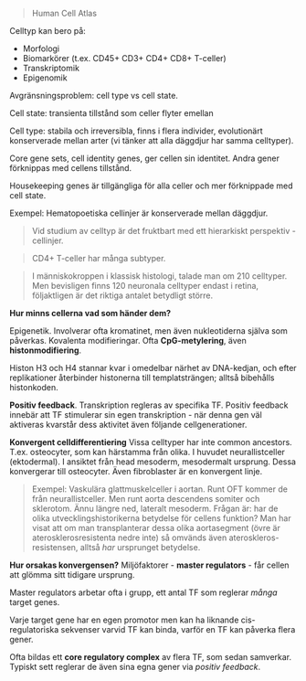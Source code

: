 > Human Cell Atlas

Celltyp kan bero på:
- Morfologi
- Biomarkörer (t.ex. CD45+ CD3+ CD4+ CD8+ T-celler)
- Transkriptomik
- Epigenomik

Avgränsningsproblem: cell type vs cell state.

Cell state: transienta tillstånd som celler flyter emellan

Cell type: stabila och irreversibla, finns i flera individer, evolutionärt konserverade mellan arter (vi tänker att alla däggdjur har samma celltyper).

Core gene sets, cell identity genes, ger cellen sin identitet. Andra gener förknippas med cellens tillstånd.

Housekeeping genes är tillgängliga för alla celler och mer förknippade med cell state.

Exempel: Hematopoetiska cellinjer är konserverade mellan däggdjur.

> Vid studium av celltyp är det fruktbart med ett hierarkiskt perspektiv - cellinjer.

> CD4+ T-celler har många subtyper.

> I människokroppen i klassisk histologi, talade man om 210 celltyper. Men bevisligen finns 120 neuronala celltyper endast i retina, följaktligen är det riktiga antalet betydligt större.

**Hur minns cellerna vad som händer dem?**

Epigenetik. Involverar ofta kromatinet, men även nukleotiderna själva som påverkas. Kovalenta modifieringar. Ofta **CpG-metylering**, även **histonmodifiering**.

Histon H3 och H4 stannar kvar i omedelbar närhet av DNA-kedjan, och efter replikationer återbinder histonerna till templatsträngen; alltså bibehålls histonkoden.

**Positiv feedback**. Transkription regleras av specifika TF. Positiv feedback innebär att TF stimulerar sin egen transkription - när denna gen väl aktiveras kvarstår dess aktivitet även följande cellgenerationer.

**Konvergent celldifferentiering**
Vissa celltyper har inte common ancestors. T.ex. osteocyter, som kan härstamma från olika.  I huvudet neurallistceller (ektodermal). I ansiktet från head mesoderm, mesodermalt ursprung. Dessa konvergerar till osteocyter. Även fibroblaster är en konvergent linje.

> Exempel: Vaskulära glattmuskelceller i aortan. Runt OFT kommer de från neurallistceller. Men runt aorta descendens somiter och sklerotom. Ännu längre ned, lateralt mesoderm. Frågan är: har de olika utvecklingshistorikerna betydelse för cellens funktion? Man har visat att om man transplanterar dessa olika aortasegment (övre är aterosklerosresistenta nedre inte) så omvänds även ateroskleros-resistensen, alltså *har* ursprunget betydelse.

**Hur orsakas konvergensen?**
Miljöfaktorer - **master regulators** - får cellen att glömma sitt tidigare ursprung.

Master regulators arbetar ofta i grupp, ett antal TF som reglerar *många* target genes.

Varje target gene har en egen promotor men kan ha liknande cis-regulatoriska sekvenser varvid TF kan binda, varför en TF kan påverka flera gener.

Ofta bildas ett **core regulatory complex** av flera TF, som sedan samverkar. Typiskt sett reglerar de även sina egna gener via *positiv feedback*.
